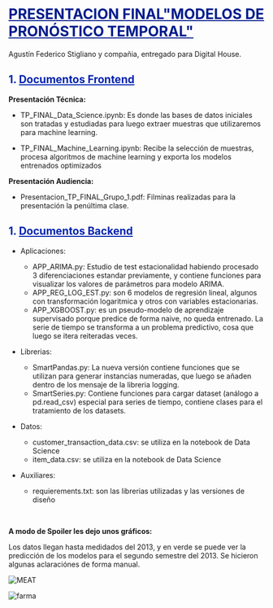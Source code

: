 # <font color = #001d8c><u>PRESENTACION FINAL"MODELOS DE PRONÓSTICO TEMPORAL"</u></font>

Agustín Federico Stigliano y compañia, entregado para Digital House.

## <font color = #0024af>1. <u>Documentos Frontend</u></font>

<b>Presentación Técnica:</b>

- TP_FINAL_Data_Science.ipynb: Es donde las bases de datos iniciales son tratadas y estudiadas para luego extraer muestras que utilizaremos para machine learning.

- TP_FINAL_Machine_Learning.ipynb: Recibe la selección de muestras, procesa algoritmos de machine learning y exporta los modelos entrenados optimizados

<b>Presentación Audiencia:</b>

- Presentacion_TP_FINAL_Grupo_1.pdf: Filminas realizadas para la presentación la penúltima clase.
    
## <font color = #0024af>1. <u>Documentos Backend</u></font>

- Aplicaciones:
    - APP_ARIMA.py: Estudio de test estacionalidad habiendo procesado 3 diferenciaciones estandar previamente, y contiene funciones para visualizar los valores de parámetros para modelo ARIMA.
    - APP_REG_LOG_EST.py: son 6 modelos de regresión lineal, algunos con transformación logaritmica y otros con variables estacionarias.
    - APP_XGBOOST.py: es un pseudo-modelo de aprendizaje supervisado porque predice de forma naive, no queda entrenado. La serie de tiempo se transforma a un problema predictivo, cosa que luego se itera reiteradas veces. 
    
- Librerias:
    - SmartPandas.py: La nueva versión contiene funciones que se utilizan para generar instancias numeradas, que luego se añaden dentro de los mensaje de la libreria logging.
    - SmartSeries.py: Contiene funciones para cargar dataset (análogo a pd.read_csv) especial para series de tiempo, contiene clases para el tratamiento de los datasets.
    
- Datos:
    - customer_transaction_data.csv: se utiliza en la notebook de Data Science
    - item_data.csv: se utiliza en la notebook de Data Science
    
- Auxiliares:
    - requierements.txt: son las librerias utilizadas y las versiones de diseño

<br>

<b>A modo de Spoiler les dejo unos gráficos:</b>

Los datos llegan hasta medidados del 2013, y en verde se puede ver la predicción de los modelos para el segundo semestre del 2013. Se hicieron algunas aclaraciónes de forma manual.

![MEAT](https://user-images.githubusercontent.com/95892143/177053014-aef61feb-d9a2-4112-a5b7-166261099ed6.png)

![farma](https://user-images.githubusercontent.com/95892143/177053040-518206d4-2e18-4463-b39c-46bbd5873511.png)


